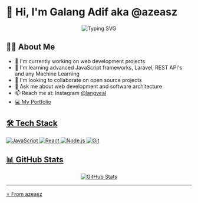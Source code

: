 # 👋 Hi, I'm Galang Adif aka @azeasz

<div align="center">
  <img src="https://readme-typing-svg.herokuapp.com?font=Fira+Code&pause=1000&width=435&lines=Full+Stack+Developer;Always+learning+new+things" alt="Typing SVG" />
</div>

## 👨‍💻 About Me

- 🔭 I'm currently working on web development projects
- 🌱 I'm learning advanced JavaScript frameworks, Laravel, REST API's and any Machine Learning
- 👯 I'm looking to collaborate on open source projects
- 💬 Ask me about web development and software architecture
- 📫 Reach me at: Instagram <a href = "https://www.instagram.com/langveal/"> @langveal
- 💻 <a href = "https://galangadif.netlify.app"> My Portfolio

## 🛠️ Tech Stack

![JavaScript](https://img.shields.io/badge/-JavaScript-F7DF1E?style=flat-square&logo=javascript&logoColor=black)
![React](https://img.shields.io/badge/-React-61DAFB?style=flat-square&logo=react&logoColor=black)
![Node.js](https://img.shields.io/badge/-Node.js-339933?style=flat-square&logo=node.js&logoColor=white)
![Git](https://img.shields.io/badge/-Git-F05032?style=flat-square&logo=git&logoColor=white)

## 📊 GitHub Stats

<div align="center">
  <img src="https://github-readme-stats.vercel.app/api?username=azeasz&show_icons=true&theme=dracula" alt="GitHub Stats" />
</div>

---
⭐️ From [azeasz](https://github.com/azeasz)

